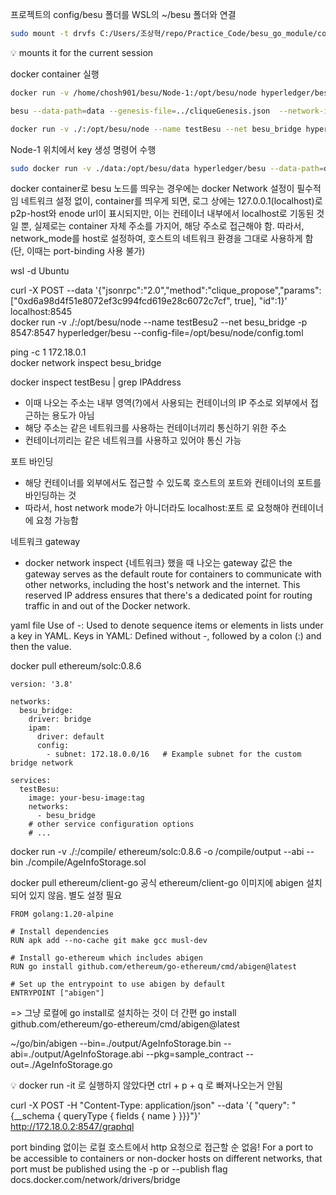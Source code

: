 

프로젝트의 config/besu 폴더를 WSL의 ~/besu 폴더와 연결

```sh
sudo mount -t drvfs C:/Users/조상혁/repo/Practice_Code/besu_go_module/config/besu ~/besu
```
:bulb: mounts it for the current session



docker container 실행
```sh
docker run -v /home/chosh901/besu/Node-1:/opt/besu/node hyperledger/besu --config-file=/opt/besu/node/config.toml
```
```sh
besu --data-path=data --genesis-file=../cliqueGenesis.json  --network-id 123 --p2p-port=30304 --rpc-http-enabled --rpc-http-api=ETH,NET,CLIQUE --host-allowlist="*" --rpc-http-cors-origins="all" --rpc-http-port=8546
```
```sh
docker run -v ./:/opt/besu/node --name testBesu --net besu_bridge hyperledger/besu --config-file=/opt/besu/node/config.toml
```


Node-1 위치에서 key 생성 명령어 수행
```sh
sudo docker run -v ./data:/opt/besu/data hyperledger/besu --data-path=data public-key export-address --to=data/node1Address
```


docker container로 besu 노드를 띄우는 경우에는 docker Network 설정이 필수적임
네트워크 설정 없이, container를 띄우게 되면, 로그 상에는 127.0.0.1(localhost)로 p2p-host와 enode url이 표시되지만, 이는 컨테이너 내부에서 localhost로 기동된 것일 뿐, 실제로는 container 자체 주소를 가지어, 해당 주소로 접근해야 함.
따라서, network_mode를 host로 설정하여, 호스트의 네트워크 환경을 그대로 사용하게 함
(단, 이때는 port-binding 사용 불가)



wsl -d Ubuntu

curl -X POST --data '{"jsonrpc":"2.0","method":"clique_propose","params":["0xd6a98d4f51e8072ef3c994fcd619e28c6072c7cf", true], "id":1}' localhost:8545   
docker run -v ./:/opt/besu/node --name testBesu2 --net besu_bridge -p 8547:8547 hyperledger/besu --config-file=/opt/besu/node/config.toml                


ping -c 1 172.18.0.1  
docker network inspect besu_bridge                                                                                                                

docker inspect testBesu | grep IPAddress                                                                                                          
- 이때 나오는 주소는 내부 영역(?)에서 사용되는 컨테이너의 IP 주소로 외부에서 접근하는 용도가 아님
- 해당 주소는 같은 네트워크를 사용하는 컨테이너끼리 통신하기 위한 주소
- 컨테이너끼리는 같은 네트워크를 사용하고 있어야 통신 가능

포트 바인딩
- 해당 컨테이너를 외부에서도 접근할 수 있도록 호스트의 포트와 컨테이너의 포트를 바인딩하는 것
- 따라서, host network mode가 아니더라도 localhost:포트 로 요청해야 컨테이너에 요청 가능함

네트워크 gateway
- docker network inspect {네트워크} 했을 때 나오는 gateway 값은 the gateway serves as the default route for containers to communicate with other networks, including the host's network and the internet. This reserved IP address ensures that there's a dedicated point for routing traffic in and out of the Docker network.

yaml file
Use of -: Used to denote sequence items or elements in lists under a key in YAML.
Keys in YAML: Defined without -, followed by a colon (:) and then the value.



docker pull ethereum/solc:0.8.6

```
version: '3.8'

networks:
  besu_bridge:
    driver: bridge
    ipam:
      driver: default
      config:
        - subnet: 172.18.0.0/16   # Example subnet for the custom bridge network

services:
  testBesu:
    image: your-besu-image:tag
    networks:
      - besu_bridge
    # other service configuration options
    # ...
```



docker run -v ./:/compile/ ethereum/solc:0.8.6 -o /compile/output --abi --bin ./compile/AgeInfoStorage.sol

docker pull ethereum/client-go
공식 ethereum/client-go 이미지에 abigen 설치되어 있지 않음. 별도 설정 필요
```
FROM golang:1.20-alpine

# Install dependencies
RUN apk add --no-cache git make gcc musl-dev

# Install go-ethereum which includes abigen
RUN go install github.com/ethereum/go-ethereum/cmd/abigen@latest

# Set up the entrypoint to use abigen by default
ENTRYPOINT ["abigen"]
```
=> 그냥 로컬에 go install로 설치하는 것이 더 간편
go install github.com/ethereum/go-ethereum/cmd/abigen@latest

~/go/bin/abigen --bin=./output/AgeInfoStorage.bin --abi=./output/AgeInfoStorage.abi --pkg=sample_contract --out=./AgeInfoStorage.go


:bulb: docker run -it  로 실행하지 않았다면 ctrl + p + q 로 빠져나오는거 안됨




curl -X POST -H "Content-Type: application/json" --data '{ "query": "{__schema { queryType { fields { name } }}}"}' http://172.18.0.2:8547/graphql

port binding 없이는 로컬 호스트에서 http 요청으로 접근할 순 없음!
For a port to be accessible to containers or non-docker hosts on different networks, that port must be published using the -p or --publish flag
docs.docker.com/network/drivers/bridge